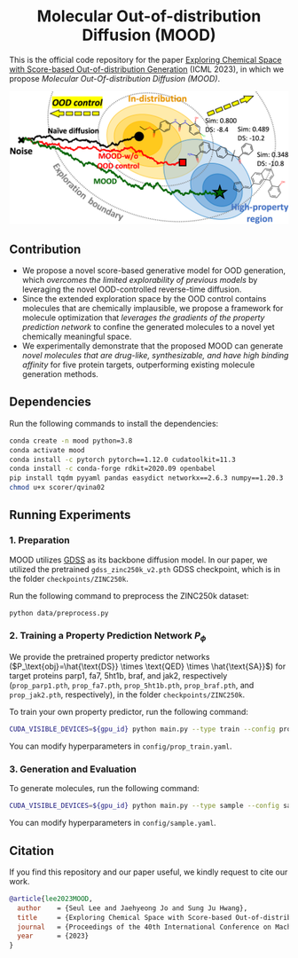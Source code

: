<h1 align="center">Molecular Out-of-distribution Diffusion (MOOD)</h1>

This is the official code repository for the paper [Exploring Chemical Space with Score-based Out-of-distribution Generation](https://arxiv.org/abs/2206.07632) (ICML 2023), in which we propose *Molecular Out-Of-distribution Diffusion (MOOD)*.

<p align="center">
    <img width="750" src="assets/concept.png"/>
</p>

## Contribution

+ We propose a novel score-based generative model for OOD generation, which *overcomes the limited explorability of previous models* by leveraging the novel OOD-controlled reverse-time diffusion.
+ Since the extended exploration space by the OOD control contains molecules that are chemically implausible, we propose a framework for molecule optimization that *leverages the gradients of the property prediction network* to confine the generated molecules to a novel yet chemically meaningful space.
+ We experimentally demonstrate that the proposed MOOD can generate *novel molecules that are drug-like, synthesizable, and have high binding affinity* for five protein targets, outperforming existing molecule generation methods.

## Dependencies
Run the following commands to install the dependencies:
```bash
conda create -n mood python=3.8
conda activate mood
conda install -c pytorch pytorch==1.12.0 cudatoolkit=11.3
conda install -c conda-forge rdkit=2020.09 openbabel
pip install tqdm pyyaml pandas easydict networkx==2.6.3 numpy==1.20.3
chmod u+x scorer/qvina02
```

## Running Experiments

### 1. Preparation
MOOD utilizes [GDSS](https://github.com/harryjo97/GDSS) as its backbone diffusion model. In our paper, we utilized the pretrained `gdss_zinc250k_v2.pth` GDSS checkpoint, which is in the folder `checkpoints/ZINC250k`.

Run the following command to preprocess the ZINC250k dataset:
```bash
python data/preprocess.py
```

### 2. Training a Property Prediction Network $P_\phi$
We provide the pretrained property predictor networks ($P_\text{obj}=\hat{\text{DS}} \times \text{QED} \times \hat{\text{SA}}$) for target proteins parp1, fa7, 5ht1b, braf, and jak2, respectively (`prop_parp1.pth`, `prop_fa7.pth`, `prop_5ht1b.pth`, `prop_braf.pth`, and `prop_jak2.pth`, respectively), in the folder `checkpoints/ZINC250k`.

To train your own property predictor, run the following command:
```bash
CUDA_VISIBLE_DEVICES=${gpu_id} python main.py --type train --config prop_train
```
You can modify hyperparameters in `config/prop_train.yaml`.

### 3. Generation and Evaluation
To generate molecules, run the following command:
```sh
CUDA_VISIBLE_DEVICES=${gpu_id} python main.py --type sample --config sample
```
You can modify hyperparameters in `config/sample.yaml`.

## Citation
If you find this repository and our paper useful, we kindly request to cite our work.

```BibTex
@article{lee2023MOOD,
  author    = {Seul Lee and Jaehyeong Jo and Sung Ju Hwang},
  title     = {Exploring Chemical Space with Score-based Out-of-distribution Generation},
  journal   = {Proceedings of the 40th International Conference on Machine Learning},
  year      = {2023}
}
```
